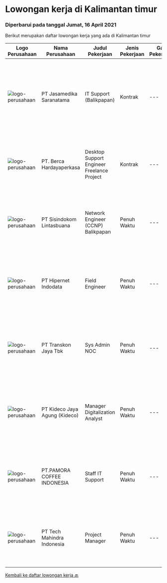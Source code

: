
  # Lowongan kerja di Kalimantan timur

  ### Diperbarui pada tanggal Jumat, 16 April 2021

  Berikut merupakan daftar lowongan kerja yang ada di Kalimantan timur

  |Logo Perusahaan | Nama Perusahaan | Judul Pekerjaan | Jenis Pekerjaan | Gaji Pekerjaan | Lokasi | Deskripsi | Tanggal diunggah | Pranala |
  | -------------- | --------------- | --------------- | --------- | --------- | -------------- | ------- | ----------- | ----------- |
  |![logo-perusahaan](https://image-service-cdn.seek.com.au/734f8c057f6a5e8a9a19a02418d540024c020707/ee4dce1061f3f616224767ad58cb2fc751b8d2dc)|PT Jasamedika Saranatama|IT Support (Balikpapan)|Kontrak|---|Balikpapan|Deskripsi Pekerjaan: Merancang instalasi, konfigurasi, monitoring dan evaluasi infrastruktur IT (Software, Hardware dan jaringan) Meningkatkan...|Rabu, 14 April 2021|https://www.jobstreet.co.id/id/job/it-support-balikpapan-3507423?token=0~23f5635c-d36d-4807-99fb-680ac68e07a5&sectionRank=1&jobId=jobstreet-id-job-3507423|
|![logo-perusahaan](https://image-service-cdn.seek.com.au/0c900ac2b5b1a2cf9bee651ce5d069e68ff14c92/ee4dce1061f3f616224767ad58cb2fc751b8d2dc)|PT. Berca Hardayaperkasa|Desktop Support Engineer Freelance Project|Kontrak|---|Balikpapan|Delivery the implementation and provide PC, Printer, and Networking.  Qualification : SMK/D3/S1, good health, ready to work as soon as possible....|Rabu, 14 April 2021|https://www.jobstreet.co.id/id/job/desktop-support-engineer-freelance-project-3507108?token=0~23f5635c-d36d-4807-99fb-680ac68e07a5&sectionRank=2&jobId=jobstreet-id-job-3507108|
|![logo-perusahaan](https://image-service-cdn.seek.com.au/3592c2751b15d1f2f6690b69ed5f913fe756a3b6/ee4dce1061f3f616224767ad58cb2fc751b8d2dc)|PT Sisindokom Lintasbuana|Network Engineer (CCNP) Balikpapan|Penuh Waktu|---|Balikpapan|Job Requirement: Experience at least 3 years Candidate must possess at least a bachelor's degree, computer science/information technology, engineering...|Sabtu, 10 April 2021|https://www.jobstreet.co.id/id/job/network-engineer-ccnp-balikpapan-3495295?token=0~23f5635c-d36d-4807-99fb-680ac68e07a5&sectionRank=3&jobId=jobstreet-id-job-3495295|
|![logo-perusahaan](https://image-service-cdn.seek.com.au/10c421bd226b07c7b271d7c5e630a6b1efa36d67/ee4dce1061f3f616224767ad58cb2fc751b8d2dc)|PT Hipernet Indodata|Field Engineer|Penuh Waktu|---|Balikpapan|Tanggungjawab Kerja Melakukan survei lokasi untuk calon customer baru, instalasi dan maintenance Melakukan troubleshooting jaringan dan dokumentasi...|Senin, 05 April 2021|https://www.jobstreet.co.id/id/job/field-engineer-3497604?token=0~23f5635c-d36d-4807-99fb-680ac68e07a5&sectionRank=4&jobId=jobstreet-id-job-3497604|
|![logo-perusahaan](https://image-service-cdn.seek.com.au/d49596d76da332aa3ce145c3cd2900950bedd8c8/ee4dce1061f3f616224767ad58cb2fc751b8d2dc)|PT Transkon Jaya Tbk|Sys Admin NOC|Penuh Waktu|---|Balikpapan|Job Duties: NETWORK OPERATION CENTER You will provide L1 and L2 support for customers, receive their complaints and solve their problems. You will...|Rabu, 31 Maret 2021|https://www.jobstreet.co.id/id/job/sys-admin-noc-3495498?token=0~23f5635c-d36d-4807-99fb-680ac68e07a5&sectionRank=5&jobId=jobstreet-id-job-3495498|
|![logo-perusahaan](https://image-service-cdn.seek.com.au/c459a3197888e61ec2ebe86d307dcce37e2b470f/ee4dce1061f3f616224767ad58cb2fc751b8d2dc)|PT Kideco Jaya Agung (Kideco)|Manager Digitalization Analyst|Penuh Waktu|---|Paser|Requirements:   Candidate must possess bachelor degree in Information System/ IT (IPK Minimal 3,0)   Minimal 8 years of experience of develop, manager...|Kamis, 01 April 2021|https://www.jobstreet.co.id/id/job/manager-digitalization-analyst-3496229?token=0~23f5635c-d36d-4807-99fb-680ac68e07a5&sectionRank=6&jobId=jobstreet-id-job-3496229|
|![logo-perusahaan](https://image-service-cdn.seek.com.au/41dd2e9235fa3139aa895ebacff396272b5ca11a/ee4dce1061f3f616224767ad58cb2fc751b8d2dc)|PT.PAMORA COFFEE INDONESIA|Staff IT Support|Penuh Waktu|---|Balikpapan|Kualifikasi: Pendidikan minimal D3 TI  Memahami jaringan LAN dan WAN  Sehat jasmani dan rohani  Usia maksimal 35 tahun  Memiliki pengalaman minimal 1...|Jumat, 26 Maret 2021|https://www.jobstreet.co.id/id/job/staff-it-support-3491805?token=0~23f5635c-d36d-4807-99fb-680ac68e07a5&sectionRank=7&jobId=jobstreet-id-job-3491805|
|![logo-perusahaan](https://image-service-cdn.seek.com.au/a6196fde7cd70a388b93af957f34d07a95d8097f/ee4dce1061f3f616224767ad58cb2fc751b8d2dc)|PT Tech Mahindra Indonesia|Project Manager|Penuh Waktu|---|Kalimantan Timur|Hi, Greeting from Tech Mahindra!!, We are currently looking for Project Manager Posotion with us.Below are the detailed job description as...|Kamis, 25 Maret 2021|https://www.jobstreet.co.id/id/job/project-manager-3491265?token=0~23f5635c-d36d-4807-99fb-680ac68e07a5&sectionRank=8&jobId=jobstreet-id-job-3491265|


  [Kembali ke daftar lowongan kerja 🔙](../README.md#daftar-lowongan-kerja)
  